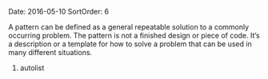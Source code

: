 Date: 2016-05-10
SortOrder: 6

A pattern can be defined as a general repeatable solution to a commonly occurring problem. The pattern is not a finished design or piece of code. It’s a description or a template for how to solve a problem that can be used in many different situations.

1. autolist

